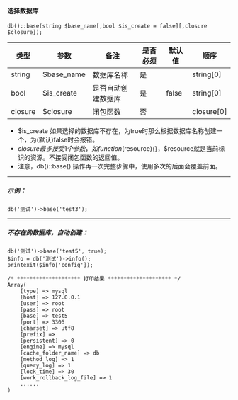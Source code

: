 #### 选择数据库


```
db()::base(string $base_name[,bool $is_create = false][,closure $closure]);
```

|类型|参数|备注|是否必须|默认值|顺序|
| ----| ----|----|----|----|----|
|string|$base_name|数据库名称|是||string[0]|
|bool|$is_create|是否自动创建数据库|是|false|string[0]|
|closure|$closure|闭包函数|否|	|closure[0]	|

- $is_create 如果选择的数据库不存在，为true时那么根据数据库名称创建一个，为(默认)false时会报错。
- $closure 最多接受1个参数，如function($resource){}，$resource就是当前标识的资源。不接受闭包函数的返回值。
- 注意，db()::base() 操作再一次完整步骤中，使用多次的后面会覆盖前面。

---

##### 示例：

```
db('测试')->base('test3');
```

---
##### 不存在的数据库，自动创建：


```
db('测试')->base('test5', true);
$info = db('测试')->info();
printexit($info['config']);
```

```
/* ******************** 打印结果 ******************** */
Array(
    [type] => mysql
    [host] => 127.0.0.1
    [user] => root
    [pass] => root
    [base] => test5
    [port] => 3306
    [charset] => utf8
    [prefix] => 
    [persistent] => 0
    [engine] => mysql
    [cache_folder_name] => db
    [method_log] => 1
    [query_log] => 1
    [lock_time] => 30
    [work_rollback_log_file] => 1
    ......
)
```
